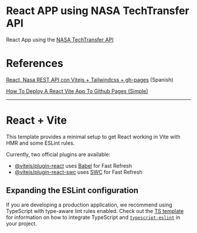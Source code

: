 # React APP using NASA TechTransfer API 

React App using the [NASA TechTransfer API](https://api.nasa.gov/#techtransfer)

# References

[React, Nasa REST API con Vitejs + Tailwindcss + gh-pages](https://www.youtube.com/watch?v=C-srYIh1Gvk) (Spanish)

[How To Deploy A React Vite App To Github Pages (Simple)](https://www.youtube.com/watch?v=hn1IkJk24ow)

---

# React + Vite

This template provides a minimal setup to get React working in Vite with HMR and some ESLint rules.

Currently, two official plugins are available:

- [@vitejs/plugin-react](https://github.com/vitejs/vite-plugin-react/blob/main/packages/plugin-react) uses [Babel](https://babeljs.io/) for Fast Refresh
- [@vitejs/plugin-react-swc](https://github.com/vitejs/vite-plugin-react/blob/main/packages/plugin-react-swc) uses [SWC](https://swc.rs/) for Fast Refresh

## Expanding the ESLint configuration

If you are developing a production application, we recommend using TypeScript with type-aware lint rules enabled. Check out the [TS template](https://github.com/vitejs/vite/tree/main/packages/create-vite/template-react-ts) for information on how to integrate TypeScript and [`typescript-eslint`](https://typescript-eslint.io) in your project.
